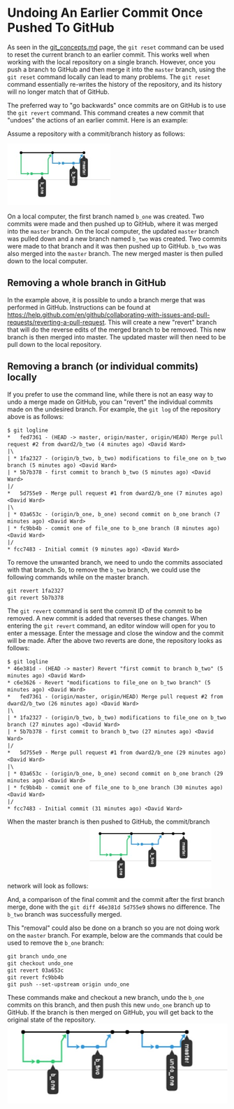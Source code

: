 # Undoing An Earlier Commit Once Pushed To GitHub

As seen in the [git_concepts.md](https://github.com/dward2/BME547/blob/master/Resources/Git/git_concepts.md#reverting-to-earlier-commits)
page, the `git reset` command can be used to reset the current branch to an
earlier commit.  This works well when working with the local repository on
a single branch.  However, once you push a branch to GitHub and then merge it
into the `master` branch, using the `git reset` command locally can lead
to many problems.  The `git reset` command essentially re-writes the history
of the repository, and its history will no longer match that of GitHub.

The preferred way to "go backwards" once commits are on GitHub is to use the
`git revert` command.  This command creates a new commit that "undoes" the 
actions of an earlier commit.  Here is an example:

Assume a repository with a commit/branch history as follows:

![move_head_pic01.jpg](misc_files/move_head_pic01.jpg)

On a local computer, the first branch named `b_one` was created.  Two commits
were made and then pushed up to GitHub, where it was merged into the `master`
branch.  On the local computer, the updated `master` branch was pulled down
and a new branch named `b_two` was created.  Two commits were made to that
branch and it was then pushed up to GitHub.  `b_two` was also merged into the
`master` branch.  The new merged master is then pulled down to the local
computer.

## Removing a whole branch in GitHub
In the example above, it is possible to undo a branch merge that was performed
in GitHub.  Instructions can be found at
https://help.github.com/en/github/collaborating-with-issues-and-pull-requests/reverting-a-pull-request.
This will create a new "revert" branch that will do the reverse edits of the 
merged branch to be removed.  This new branch is then merged into master.  The
updated master will then need to be pull down to the local repository.


## Removing a branch (or individual commits) locally
If you prefer to use the command line, while there is not an easy way to undo
a merge made on GitHub, you can "revert" the individual commits made on the
undesired branch.  For example, the `git log` of the repository above is as
follows:
```
$ git logline
*   fed7361 - (HEAD -> master, origin/master, origin/HEAD) Merge pull request #2 from dward2/b_two (4 minutes ago) <David Ward>
|\
| * 1fa2327 - (origin/b_two, b_two) modifications to file_one on b_two branch (5 minutes ago) <David Ward>
| * 5b7b378 - first commit to branch b_two (5 minutes ago) <David Ward>
|/
*   5d755e9 - Merge pull request #1 from dward2/b_one (7 minutes ago) <David Ward>
|\
| * 03a653c - (origin/b_one, b_one) second commit on b_one branch (7 minutes ago) <David Ward>
| * fc9bb4b - commit one of file_one to b_one branch (8 minutes ago) <David Ward>
|/
* fcc7483 - Initial commit (9 minutes ago) <David Ward>

```
To remove the unwanted branch, we need to undo the commits associated with that
branch.  So, to remove the `b_two` branch, we could use the following commands
while on the master branch.

```
git revert 1fa2327
git revert 5b7b378
```
The `git revert` command is sent the commit ID of the commit to be removed.  A
new commit is added that reverses these changes.  When entering the `git revert`
command, an editor window will open for you to enter a message.  Enter the
message and close the window and the commit will be made.  After the above two
reverts are done, the repository looks as follows:

```
$ git logline
* 46e381d - (HEAD -> master) Revert "first commit to branch b_two" (5 minutes ago) <David Ward>
* c6e3626 - Revert "modifications to file_one on b_two branch" (5 minutes ago) <David Ward>
*   fed7361 - (origin/master, origin/HEAD) Merge pull request #2 from dward2/b_two (26 minutes ago) <David Ward>
|\
| * 1fa2327 - (origin/b_two, b_two) modifications to file_one on b_two branch (27 minutes ago) <David Ward>
| * 5b7b378 - first commit to branch b_two (27 minutes ago) <David Ward>
|/
*   5d755e9 - Merge pull request #1 from dward2/b_one (29 minutes ago) <David Ward>
|\
| * 03a653c - (origin/b_one, b_one) second commit on b_one branch (29 minutes ago) <David Ward>
| * fc9bb4b - commit one of file_one to b_one branch (30 minutes ago) <David Ward>
|/
* fcc7483 - Initial commit (31 minutes ago) <David Ward>
```
When the master branch is then pushed to GitHub, the commit/branch network will
look as follows:
![move_head_pic02.jpg](misc_files/move_head_pic02.jpg)

And, a comparison of the final commit and the commit after the first branch
merge, done with the `git diff 46e381d 5d755e9` shows no difference.  The 
`b_two` branch was successfully merged.  

This "removal" could also be done
on a branch so you are not doing work on the `master` branch.  For example,
below are the commands that could be used to remove the `b_one` branch:

```
git branch undo_one
git checkout undo_one
git revert 03a653c
git revert fc9bb4b
git push --set-upstream origin undo_one
```
These commands make and checkout a new branch, undo the `b_one` commits on this
branch, and then push this new `undo_one` branch up to GitHub.  If the branch
is then merged on GitHub, you will get back to the original state of the 
repository.
![move_head_pic03.jpg](misc_files/move_head_pic03.jpg)
